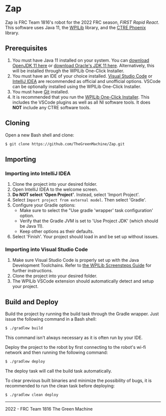 # Zap
Zap is FRC Team 1816's robot for the 2022 FRC season, *FIRST Rapid React*. This software uses Java 11, the [WPILib](https://github.com/wpilibsuite/allwpilib) library, and the [CTRE Phoenix](https://github.com/CrossTheRoadElec/Phoenix-api) library.

## Prerequisites
1. You must have Java 11 installed on your system. You can [download OpenJDK 11 here](https://openjdk.java.net/projects/jdk/11/) or [download Oracle's JDK 11 here](https://www.oracle.com/technetwork/java/javase/downloads/jdk11-downloads-5066655.html). Alternatively, this will be installed through the WPILib One-Click Installer.
2. You must have an IDE of your choice installed. [Visual Studio Code](https://code.visualstudio.com/) or [IntelliJ IDEA](https://www.jetbrains.com/idea/) are recommended as official and unofficial options. VSCode can be optionally installed using the WPILib One-Click Installer.
3. You must have [Git](https://git-scm.com/) installed.
4. It is recommended that you run the [WPILib One-Click Installer](https://github.com/wpilibsuite/allwpilib/releases). This includes the VSCode plugins as well as all NI software tools. It does **NOT** include any CTRE software tools.

## Cloning

Open a new Bash shell and clone:
```bash
$ git clone https://github.com/TheGreenMachine/Zap.git
```
## Importing

### Importing into IntelliJ IDEA

1. Clone the project into your desired folder.
2. Open IntelliJ IDEA to the welcome screen.
3. **Do NOT select 'Open Project'**. Instead, select 'Import Project'.
4. Select `Import project from external model`. Then select 'Gradle'.
5. Configure your Gradle options:
    * Make sure to select the "Use gradle 'wrapper' task configuration' option.
    * Verify that the Gradle JVM is set to 'Use Project JDK' (which should be Java 11).
    * Keep other options as their defaults.
6. Select 'Finish'. Your project should load in and be set up without issues.

### Importing into Visual Studio Code

1. Make sure Visual Studio Code is properly set up with the Java Development Toolchains. Refer to [the WPILib Screensteps Guide](http://wpilib.screenstepslive.com/s/currentCS/m/getting_started/l/999999-installing-c-and-java-development-tools-for-frc) for further instructions.
2. Clone the project into your desired folder.
3. The WPILib VSCode extension should automatically detect and setup your project.

## Build and Deploy
Build the project by running the build task through the Gradle wrapper. Just issue the following command in a Bash shell:
```bash
$ ./gradlew build
```
This command isn't always necessary as it is often run by your IDE.

Deploy the project to the robot by first connecting to the robot's wi-fi network and then running the following command:
```bash
$ ./gradlew deploy
```
The deploy task will call the build task automatically.

To clear previous built binaries and minimize the possibility of bugs, it is recommended to run the clean task before deploying:
```bash
$ ./gradlew clean deploy
```
---
2022 - FRC Team 1816 The Green Machine
